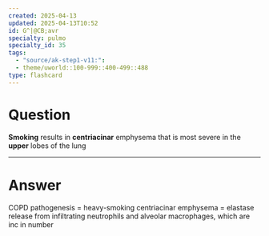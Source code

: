 ```yaml
---
created: 2025-04-13
updated: 2025-04-13T10:52
id: G^|@CB;avr
specialty: pulmo
specialty_id: 35
tags:
  - "source/ak-step1-v11:": 
  - theme/uworld::100-999::400-499::488
type: flashcard
---
```


# Question
**Smoking** results in **centriacinar** emphysema that is most severe in the **upper** lobes of the lung

---

# Answer
COPD pathogenesis = heavy-smoking centriacinar emphysema = elastase release from infiltrating neutrophils and alveolar macrophages, which are inc in number